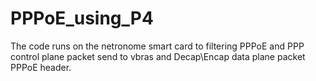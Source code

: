 # PPPoE_using_P4
The code runs on the netronome smart card to filtering PPPoE and PPP control plane packet send to vbras and Decap\Encap data plane packet PPPoE header.
